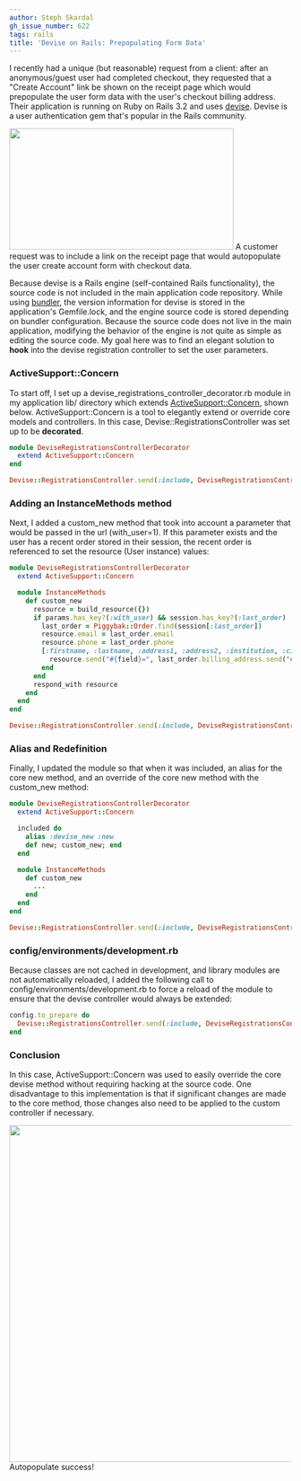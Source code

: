 ```yaml
---
author: Steph Skardal
gh_issue_number: 622
tags: rails
title: 'Devise on Rails: Prepopulating Form Data'
---
```




I recently had a unique (but reasonable) request from a client: after an anonymous/guest user had completed checkout, they requested that a "Create Account" link be shown on the receipt page which would prepopulate the user form data with the user's checkout billing address. Their application is running on Ruby on Rails 3.2 and uses [devise](https://github.com/plataformatec/devise). Devise is a user authentication gem that's popular in the Rails community.

<img border="0" height="216" src="/blog/2012/06/08/devise-on-rails-prepopulating-form-data/image-0.png" width="400"/>
A customer request was to include a link on the receipt page that would
 autopopulate the user create account form with checkout data.

Because devise is a Rails engine (self-contained Rails functionality), the source code is not included in the main application code repository. While using [bundler](http://gembundler.com/), the version information for devise is stored in the application's Gemfile.lock, and the engine source code is stored depending on bundler configuration. Because the source code does not live in the main application, modifying the behavior of the engine is not quite as simple as editing the source code. My goal here was to find an elegant solution to **hook** into the devise registration controller to set the user parameters.

### ActiveSupport::Concern

To start off, I set up a devise_registrations_controller_decorator.rb module in my application lib/ directory which extends [ActiveSupport::Concern](http://www.fakingfantastic.com/2010/09/20/concerning-yourself-with-active-support-concern/), shown below. ActiveSupport::Concern is a tool to elegantly extend or override core models and controllers. In this case, Devise::RegistrationsController was set up to be **decorated**.

```ruby
module DeviseRegistrationsControllerDecorator
  extend ActiveSupport::Concern
end

Devise::RegistrationsController.send(:include, DeviseRegistrationsControllerDecorator)
```

### Adding an InstanceMethods method

Next, I added a custom_new method that took into account a parameter that would be passed in the url (with_user=1). If this parameter exists and the user has a recent order stored in their session, the recent order is referenced to set the resource (User instance) values:

```ruby
module DeviseRegistrationsControllerDecorator
  extend ActiveSupport::Concern

  module InstanceMethods
    def custom_new
      resource = build_resource({})
      if params.has_key?(:with_user) && session.has_key?(:last_order)
        last_order = Piggybak::Order.find(session[:last_order])
        resource.email = last_order.email
        resource.phone = last_order.phone
        [:firstname, :lastname, :address1, :address2, :institution, :city, :state_id, :zip, :country_id].each do |field|
          resource.send("#{field}=", last_order.billing_address.send("#{field}"))
        end
      end
      respond_with resource
    end
  end
end

Devise::RegistrationsController.send(:include, DeviseRegistrationsControllerDecorator)
```

### Alias and Redefinition

Finally, I updated the module so that when it was included, an alias for the core new method, and an override of the core new method with the custom_new method:

```ruby
module DeviseRegistrationsControllerDecorator
  extend ActiveSupport::Concern

  included do
    alias :devise_new :new
    def new; custom_new; end
  end

  module InstanceMethods
    def custom_new
      ...
    end
  end
end

Devise::RegistrationsController.send(:include, DeviseRegistrationsControllerDecorator)
```

### config/environments/development.rb

Because classes are not cached in development, and library modules are not automatically reloaded, I added the following call to config/environments/development.rb to force a reload of the module to ensure that the devise controller would always be extended:

```ruby
config.to_prepare do
  Devise::RegistrationsController.send(:include, DeviseRegistrationsControllerDecorator)
end
```

### Conclusion

In this case, ActiveSupport::Concern was used to easily override the core devise method without requiring hacking at the source code. One disadvantage to this implementation is that if significant changes are made to the core method, those changes also need to be applied to the custom controller if necessary.

<img border="0" src="/blog/2012/06/08/devise-on-rails-prepopulating-form-data/image-1.png" width="600"/>
Autopopulate success!


